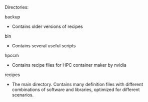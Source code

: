 Directories:

backup

- Contains older versions of recipes

bin

- Contains several useful scripts

hpccm

- Contains recipe files for HPC container maker by nvidia

recipes

- The main directory. Contains many definition files with different combinations of software and libraries, optimized for different scenarios.
